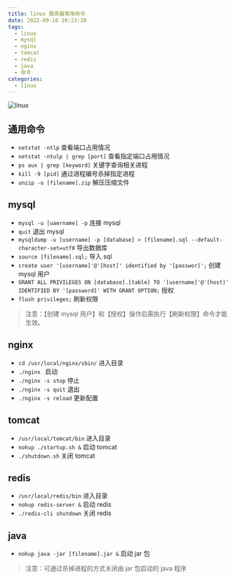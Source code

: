 ```yaml
---
title: linux 服务器常用命令
date: 2022-09-16 10:23:28
tags:
  - linux
  - mysql
  - nginx
  - tomcat
  - redis
  - java
  - 命令
categories:
  - linux
---
```


![linux](https://s2.loli.net/2022/09/16/GL3HtisjUQEgDyo.png)

<!-- more -->

## 通用命令

- `netstat -ntlp` 查看端口占用情况
- `netstat -ntulp | grep [port]` 查看指定端口占用情况
- `ps aux | grep [keyword]` 关键字查询相关进程
- `kill -9 [pid]` 通过进程编号杀掉指定进程
- `unzip -o [filename].zip` 解压压缩文件

## mysql

- `mysql -u [uaername] -p` 连接 mysql
- `quit` 退出 mysql
- `mysqldump -u [username] -p [database] > [filename].sql --default-character-set=utf8` 导出数据库
- `source [filename].sql;` 导入 sql
- `create user '[username]'@'[host]' identified by '[passwor]';` 创建 mysql 用户
- `GRANT ALL PRIVILEGES ON [database].[table] TO '[username]'@'[host]' IDENTIFIED BY '[password]' WITH GRANT OPTION;` 授权
- `flush privileges;` 刷新权限

> 注意：【创建 mysql 用户】和【授权】操作后需执行【刷新权限】命令才能生效。

## nginx

- `cd /usr/local/nginx/sbin/` 进入目录
- `./nginx ` 启动
- `./nginx -s stop` 停止
- `./nginx -s quit` 退出
- `./nginx -s reload` 更新配置

## tomcat

- `/usr/local/tomcat/bin` 进入目录
- `nohup ./startup.sh &` 启动 tomcat
- `./shutdown.sh` 关闭 tomcat

## redis

- `/usr/local/redis/bin` 进入目录
- `nohup redis-server &` 启动 redis
- `./redis-cli shutdown` 关闭 redis

## java

- `nohup java -jar [filename].jar &` 启动 jar 包

> 注意：可通过杀掉进程的方式关闭由 jar 包启动的 java 程序
